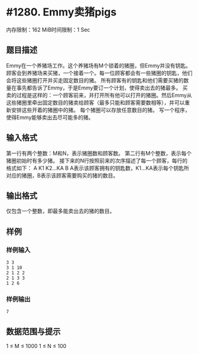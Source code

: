 # #1280. Emmy卖猪pigs

内存限制：162 MiB时间限制：1 Sec

## 题目描述

Emmy在一个养猪场工作。这个养猪场有M个锁着的猪圈，但Emmy并没有钥匙。顾客会到养猪场来买猪，一个接着一个。每一位顾客都会有一些猪圈的钥匙，他们会将这些猪圈打开并买走固定数目的猪。
所有顾客有的钥匙和他们需要买猪的数量在事先都告诉了Emmy，于是Emmy要订一个计划，使得卖出去的猪最多。
买卖的过程是这样的：一个顾客前来，并打开所有他可以打开的猪圈。然后Emmy从这些猪圈里牵出固定数目的猪卖给顾客（最多只能和顾客需要数相等），并可以重新安排这些开着的猪圈中的猪。
每个猪圈可以存放任意数目的猪。
写一个程序，使得Emmy能够卖出去尽可能多的猪。

## 输入格式

第一行有两个整数：M和N，表示猪圈数和顾客数。
第二行有M个整数，表示每个猪圈初始时有多少猪。
接下来的N行按照前来的次序描述了每一个顾客，每行的格式如下：
A K1 K2…KA B
A表示该顾客拥有的钥匙数，K1...KA表示每个钥匙所对应的猪圈，B表示该顾客需要购买的猪的数目。

## 输出格式

仅包含一个整数，即最多能卖出去的猪的数目。


## 样例

### 样例输入

    
    3 3
    3 1 10
    2 1 2 2
    2 1 3 3
    1 2 6	
    
    
    

### 样例输出

    
    7
    

## 数据范围与提示

1 ≤ M ≤ 1000
1 ≤ N ≤ 100
